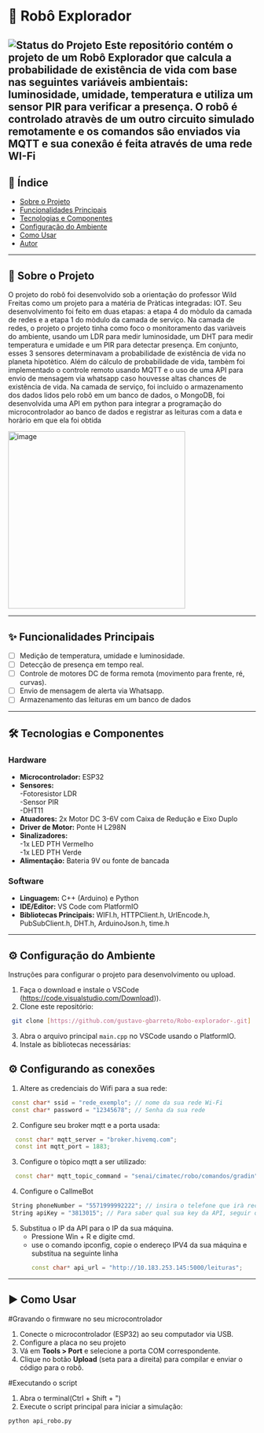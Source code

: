 # 🤖 Robô Explorador

![Status do Projeto](https://img.shields.io/badge/status-em_desenvolvimento-blueviolet)
Este repositório contém o projeto de um Robô Explorador que calcula a probabilidade de existência de vida com base nas seguintes variáveis ambientais: luminosidade, umidade, temperatura e utiliza um sensor PIR para verificar a presença. O robô é controlado atravès de um outro circuito simulado remotamente e os comandos sâo enviados via MQTT e sua conexâo é feita através de uma rede WI-Fi
---

## 📖 Índice

- [Sobre o Projeto](#-sobre-o-projeto)
- [Funcionalidades Principais](#-funcionalidades-principais)
- [Tecnologias e Componentes](#-tecnologias-e-componentes)
- [Configuração do Ambiente](#-configuraçâo-do-ambiente)
- [Como Usar](#-como-usar)
- [Autor](#-autor)

---

## 📍 Sobre o Projeto


O projeto do robô foi desenvolvido sob a orientaçâo do professor Wild Freitas como um projeto para a matéria de Pràticas integradas: IOT. Seu desenvolvimento foi feito em duas etapas: a etapa 4 do mòdulo da camada de redes e a etapa 1 do mòdulo da camada de serviço.
Na camada de redes, o projeto o projeto tinha como foco o monitoramento das variàveis do ambiente, usando um LDR para medir luminosidade, um DHT para medir temperatura e umidade e um PIR para detectar presença. Em conjunto, esses 3 sensores determinavam a probabilidade de existência de vida no planeta hipotètico. Além do cálculo de probabilidade de vida, tambèm foi implementado o controle remoto usando MQTT e o uso de uma API para envio de mensagem via whatsapp caso houvesse altas chances de existência de vida.
Na camada de serviço, foi incluido o armazenamento dos dados lidos pelo robô em um banco de dados, o MongoDB, foi desenvolvida uma API em python para integrar a programaçâo do microcontrolador ao banco de dados e registrar as leituras com a data e horàrio em que ela foi obtida

<img width="360" height="360" alt="image" src="https://github.com/user-attachments/assets/61e0f7eb-2d99-407b-8814-3cb5da0578e4" />

---

## ✨ Funcionalidades Principais

- [ ] Mediçâo de temperatura, umidade e luminosidade.
- [ ] Detecção de presença em tempo real.
- [ ] Controle de motores DC de forma remota (movimento para frente, ré, curvas).
- [ ] Envio de mensagem de alerta via Whatsapp.
- [ ] Armazenamento das leituras em um banco de dados

---

## 🛠️ Tecnologias e Componentes


### Hardware
* **Microcontrolador:** ESP32 
* **Sensores:**  
  -Fotoresistor LDR  
  -Sensor PIR  
  -DHT11 
* **Atuadores:** 2x Motor DC 3-6V com Caixa de Redução e Eixo Duplo 
* **Driver de Motor:** Ponte H L298N
* **Sinalizadores:**  
  -1x LED PTH Vermelho  
  -1x LED PTH Verde  
* **Alimentação:** Bateria 9V ou fonte de bancada

### Software
* **Linguagem:** C++ (Arduino) e Python
* **IDE/Editor:** VS Code com PlatformIO
* **Bibliotecas Principais:** WIFI.h, HTTPClient.h, UrlEncode.h, PubSubClient.h, DHT.h, ArduinoJson.h, time.h

---

## ⚙️ Configuração do Ambiente

Instruções para configurar o projeto para desenvolvimento ou upload.

1.  Faça o download e instale o VSCode (https://code.visualstudio.com/Download)).  
2.  Clone este repositório:  
   ```bash
    git clone [https://github.com/gustavo-gbarreto/Robo-explorador-.git]
   ```
3.  Abra o arquivo principal `main.cpp` no VSCode usando o PlatformIO.  
4.  Instale as bibliotecas necessárias:

## ⚙️ Configurando as conexões 

1.  Altere as credenciais do Wifi para a sua rede:  
   ``` C++
    const char* ssid = "rede_exemplo"; // nome da sua rede Wi-Fi
    const char* password = "12345678"; // Senha da sua rede
  ```
2. Configure seu broker mqtt e a porta usada:
  ``` C++
    const char* mqtt_server = "broker.hivemq.com"; 
    const int mqtt_port = 1883;
  ```
3. Configure o tòpico mqtt a ser utilizado:
  ```C++
    const char* mqtt_topic_command = "senai/cimatec/robo/comandos/gradin"; 
  ```
4. Configure o CallmeBot
  ```C++
   String phoneNumber = "5571999992222"; // insira o telefone que irà receber as mensagens via Whatsapp
   String apiKey = "3813015"; // Para saber qual sua key da API, seguir o passo a passo em: https://www.callmebot.com/blog/free-api-whatsapp-messages/
  ```
5. Substitua o IP da API para o IP da sua máquina.  
   - Pressione Win + R e digite cmd.  
   - use o comando ipconfig, copie o endereço IPV4 da sua máquina e substitua na seguinte linha
     ```C++
     const char* api_url = "http://10.183.253.145:5000/leituras";
     ```
     
---

## ▶️ Como Usar

#Gravando o firmware no seu microcontrolador  
1.  Conecte o microcontrolador (ESP32) ao seu computador via USB.  
2.  Configure a placa no seu projeto
3.  Vá em **Tools > Port** e selecione a porta COM correspondente.
4.  Clique no botão **Upload** (seta para a direita) para compilar e enviar o código para o robô.

#Executando o script  
1. Abra o terminal(Ctrl + Shift + ")
2.  Execute o script principal para iniciar a simulação:
```bash
python api_robo.py
```




